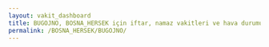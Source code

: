 ```yaml
---
layout: vakit_dashboard
title: BUGOJNO, BOSNA_HERSEK için iftar, namaz vakitleri ve hava durumu - ilçe/eyalet seç
permalink: /BOSNA_HERSEK/BUGOJNO/
---
```


<script type="text/javascript">
  var GLOBAL_COUNTRY = 'BOSNA_HERSEK';
  var GLOBAL_CITY = 'BUGOJNO';
  var GLOBAL_STATE = '';
  var lat = 72;
  var lon = 21;
</script>
